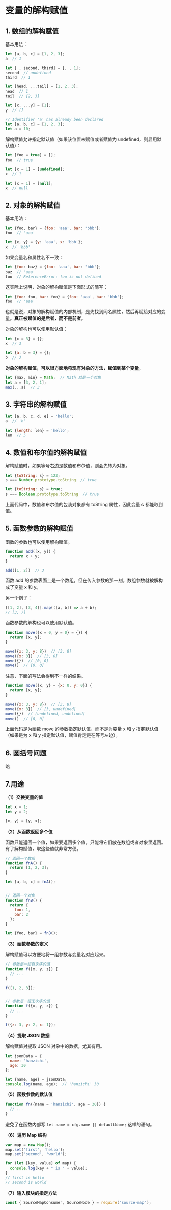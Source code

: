 # 变量的解构赋值

## 1. 数组的解构赋值

基本用法：

```javascript
let [a, b, c] = [1, 2, 3];
a  // 1

let [ , second, third] = [, , 1];
second  // undefined
third  // 1

let [head, ...tail] = [1, 2, 3];
head  // 1
tail  // [2, 3]

let [x, ...y] = [1];
y  // []

// Identifier 'a' has already been declared
let [a, b, c] = [1, 2, 3];
let a = 10;
```

解构赋值允许指定默认值（如果该位置未赋值或者赋值为 undefined，则启用默认值）：

```javascript
let [foo = true] = [];
foo  // true

let [x = 1] = [undefined];
x  // 1

let [x = 1] = [null];
x  // null
```

## 2. 对象的解构赋值

基本用法：

```javascript
let {foo, bar} = {foo: 'aaa', bar: 'bbb'};
foo  // 'aaa'

let {x, y} = {y: 'aaa', x: 'bbb'};
x  // 'bbb'
```

如果变量名和属性名不一致：

```javascript
let {foo: baz} = {foo: 'aaa', bar: 'bbb'};
baz  // 'aaa'
foo  // ReferenceError: foo is not defined
```

这实际上说明，对象的解构赋值是下面形式的简写：

```javascript
let {foo: foo, bar: foo} = {foo: 'aaa', bar: 'bbb'};
foo  // 'aaa'
```

也就是说，对象的解构赋值的内部机制，是先找到同名属性，然后再赋给对应的变量。**真正被赋值的是后者，而不是前者**。

对象的解构也可以使用默认值：

```javascript
let {x = 3} = {};
x  // 3

let {a: b = 3} = {};
b  // 3
```

**对象的解构赋值，可以很方面地将现有对象的方法，赋值到某个变量**。

```javascript
let {max, min} = Math;  // Math 就是一个对象
let a = [3, 2, 1];
max(...a)  // 3
```

## 3. 字符串的解构赋值

```javascript
let [a, b, c, d, e] = 'hello';
a  // 'h'

let {length: len} = 'hello';
len  // 5
```

## 4. 数值和布尔值的解构赋值

解构赋值时，如果等号右边是数值和布尔值，则会先转为对象。

```javascript
let {toString: s} = 123;
s === Number.prototype.toString  // true

let {toString: s} = true;
s === Boolean.prototype.toString  // true
```

上面代码中，数值和布尔值的包装对象都有 toString 属性，因此变量 s 都能取到值。


## 5. 函数参数的解构赋值

函数的参数也可以使用解构赋值。

```javascript
function add([x, y]) {
  return x + y;
}

add([1, 2])  // 3
```

函数 add 的参数表面上是一个数组，但在传入参数的那一刻，数组参数就被解构成了变量 x 和 y。

另一个例子：

```javascript
[[1, 2], [3, 4]].map(([a, b]) => a + b);
// [3, 7]
```

函数参数的解构也可以使用默认值。

```javascript
function move({x = 0, y = 0} = {}) {
  return [x, y];
}

move({x: 3, y: 8})  // [3, 8]
move({x: 3})  // [3, 0]
move({})  // [0, 0]
move()  // [0, 0]
```

注意，下面的写法会得到不一样的结果。

```javascript
function move({x, y} = {x: 0, y: 0}) {
  return [x, y];
}

move({x: 3, y: 8})  // [3, 8]
move({x: 3})  // [3, undefined]
move({})  // [undefined, undefined]
move()  // [0, 0]
```

上面代码是为函数 move 的参数指定默认值，而不是为变量 x 和 y 指定默认值（如果是为 x 和 y 指定默认值，赋值肯定是在等号左边）。

## 6. 圆括号问题

略

## 7.用途

**（1）交换变量的值**

```javascript
let x = 1;
let y = 2;

[x, y] = [y, x];
```

**（2）从函数返回多个值**

函数只能返回一个值，如果要返回多个值，只能将它们放在数组或者对象里返回。有了解构赋值，取这些值就非常方便。

```javascript
// 返回一个数组
function fnA() {
  return [1, 2, 3];
}

let [a, b, c] = fnA();


// 返回一个对象
function fnB() {
  return {
    foo: 1,
    bar: 2
  };
}

let {foo, bar} = fnB();
```

**（3）函数参数的定义**

解构赋值可以方便地将一组参数与变量名对应起来。

```javascript
// 参数是一组有次序的值
function f([x, y, z]) {
  // ...
}

f([1, 2, 3]);


// 参数是一组无次序的值
function f({x, y, z}) {
  // ...
}

f({z: 3, y: 2, x: 1});
```

**（4）提取 JSON 数据**

解构赋值对提取 JSON 对象中的数据，尤其有用。

```javascript
let jsonData = {
  name: 'hanzichi',
  age: 30
};

let {name, age} = jsonData;
console.log(name, age);  // 'hanzichi' 30
```

**（5）函数参数的默认值**

```javascript
function fn({name = 'hanzichi', age = 30}) {
  // ...
}
```

避免了在函数内部写 `let name = cfg.name || defaultName;` 这样的语句。

**（6）遍历 Map 结构**

```javascript
var map = new Map();
map.set('first', 'hello');
map.set('second', 'world');

for (let [key, value] of map) {
  console.log(key + " is " + value);
}
// first is hello
// second is world
```

**（7）输入模块的指定方法**

```javascript
const { SourceMapConsumer, SourceNode } = require("source-map");
```


